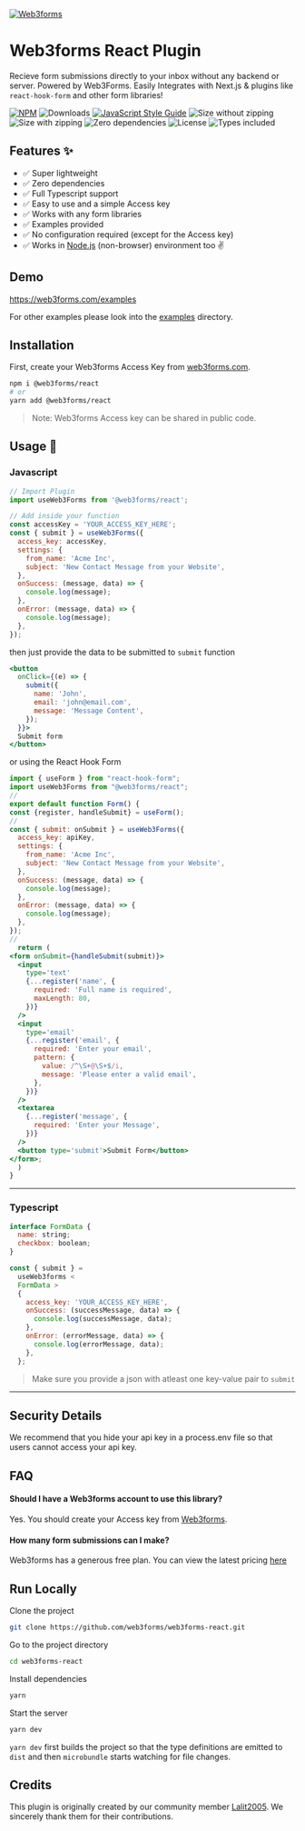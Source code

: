 [![Web3forms](https://web3forms.com/img/logo-light.svg)](https://web3forms.com/)

# Web3forms React Plugin

Recieve form submissions directly to your inbox without any backend or server. Powered by Web3Forms. Easily Integrates with Next.js & plugins like `react-hook-form` and other form libraries!

[![NPM](https://img.shields.io/npm/v/@web3forms/react.svg)](https://www.npmjs.com/package/@webforms/react)
![Downloads](https://badgen.net/npm/dw/@web3forms/react)
[![JavaScript Style Guide](https://img.shields.io/badge/code_style-standard-brightgreen.svg)](https://standardjs.com)
![Size without zipping](https://badgen.net/bundlephobia/min/@web3forms/react)
![Size with zipping](https://badgen.net/bundlephobia/minzip/@web3forms/react)
![Zero dependencies](https://badgen.net/bundlephobia/dependency-count/@web3forms/react)
![License](https://badgen.net/npm/license/@web3forms/react)
![Types included](https://badgen.net/npm/types/@web3forms/react)

## Features ✨

- ✅ Super lightweight
- ✅ Zero dependencies
- ✅ Full Typescript support
- ✅ Easy to use and a simple Access key
- ✅ Works with any form libraries
- ✅ Examples provided
- ✅ No configuration required (except for the Access key)
- ✅ Works in [Node.js](https://github.com/web3forms/web3forms-react/tree/main/examples/with-node.js) (non-browser) environment too ✌️

## Demo

<https://web3forms.com/examples>

For other examples please look into the [examples](https://github.com/web3forms/web3forms-react/tree/main/examples/) directory.

## Installation

First, create your Web3forms Access Key from [web3forms.com](https://web3forms.com/#start).

```bash
npm i @web3forms/react
# or
yarn add @web3forms/react
```

> Note: Web3forms Access key can be shared in public code.

## Usage 📖

### Javascript

```js
// Import Plugin
import useWeb3Forms from '@web3forms/react';

// Add inside your function
const accessKey = 'YOUR_ACCESS_KEY_HERE';
const { submit } = useWeb3Forms({
  access_key: accessKey,
  settings: {
    from_name: 'Acme Inc',
    subject: 'New Contact Message from your Website',
  },
  onSuccess: (message, data) => {
    console.log(message);
  },
  onError: (message, data) => {
    console.log(message);
  },
});
```

then just provide the data to be submitted to `submit` function

```jsx {3-6}
<button
  onClick={(e) => {
    submit({
      name: 'John',
      email: 'john@email.com',
      message: 'Message Content',
    });
  }}>
  Submit form
</button>
```

or using the React Hook Form

```jsx
import { useForm } from "react-hook-form";
import useWeb3Forms from "@web3forms/react";
//
export default function Form() {
const {register, handleSubmit} = useForm();
//
const { submit: onSubmit } = useWeb3Forms({
  access_key: apiKey,
  settings: {
    from_name: 'Acme Inc',
    subject: 'New Contact Message from your Website',
  },
  onSuccess: (message, data) => {
    console.log(message);
  },
  onError: (message, data) => {
    console.log(message);
  },
});
//
  return (
<form onSubmit={handleSubmit(submit)}>
  <input
    type='text'
    {...register('name', {
      required: 'Full name is required',
      maxLength: 80,
    })}
  />
  <input
    type='email'
    {...register('email', {
      required: 'Enter your email',
      pattern: {
        value: /^\S+@\S+$/i,
        message: 'Please enter a valid email',
      },
    })}
  />
  <textarea
    {...register('message', {
      required: 'Enter your Message',
    })}
  />
  <button type='submit'>Submit Form</button>
</form>;
  )
}
```

---

### Typescript

```js
interface FormData {
  name: string;
  checkbox: boolean;
}

const { submit } =
  useWeb3forms <
  FormData >
  {
    access_key: 'YOUR_ACCESS_KEY_HERE',
    onSuccess: (successMessage, data) => {
      console.log(successMessage, data);
    },
    onError: (errorMessage, data) => {
      console.log(errorMessage, data);
    },
  };
```

> Make sure you provide a json with atleast one key-value pair to `submit`

---

## Security Details

We recommend that you hide your api key in a process.env file so that users cannot access your api key.

## FAQ

#### Should I have a Web3forms account to use this library?

Yes. You should create your Access key from [Web3forms](https://web3forms.com/).

#### How many form submissions can I make?

Web3forms has a generous free plan. You can view the latest pricing [here](https://web3forms.com/#pricing)

## Run Locally

Clone the project

```bash
git clone https://github.com/web3forms/web3forms-react.git
```

Go to the project directory

```bash
cd web3forms-react
```

Install dependencies

```bash
yarn
```

Start the server

```bash
yarn dev
```

`yarn dev` first builds the project so that the type definitions are emitted to `dist` and then `microbundle` starts watching for file changes.

## Credits

This plugin is originally created by our community member [Lalit2005](https://github.com/Lalit2005). We sincerely thank them for their contributions.
